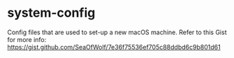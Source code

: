 # system-config

Config files that are used to set-up a new macOS machine. Refer to this Gist for more info: https://gist.github.com/SeaOfWolf/7e36f75536ef705c88ddbd6c9b801d61
